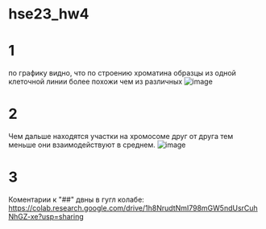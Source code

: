 # hse23_hw4

# 1
по графику видно, что по строению хроматина образцы из одной клеточной линии более похожи чем из различных
![image](https://github.com/Katmalu/hse23_hw4/assets/103137801/40cf4e10-112f-4dfc-95de-a3d8de7f9326)

# 2
Чем дальше находятся участки на хромосоме друг от друга тем меньше они взаимодействуют в среднем. 
![image](https://github.com/Katmalu/hse23_hw4/assets/103137801/19803d15-69e6-4eb3-97e4-dc706162bbdf)

# 3
Коментарии к "##" двны в гугл колабе: https://colab.research.google.com/drive/1h8NrudtNmI798mGW5ndUsrCuhNhGZ-xe?usp=sharing

